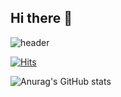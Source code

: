 ## Hi there 👋 

![header](https://capsule-render.vercel.app/api?type=wave&color=auto&height=300&section=header&text=capsule%20render&fontSize=90)



[![Hits](https://hits.seeyoufarm.com/api/count/incr/badge.svg?url=https%3A%2F%2Fgithub.com%2Fmidanto28&count_bg=%23AEAEAE&title_bg=%23FE8787&icon=&icon_color=%23F7FF00&title=hits&edge_flat=true)](https://hits.seeyoufarm.com)


![Anurag's GitHub stats](https://github-readme-stats.vercel.app/api?username=midanto28&show_icons=true&theme=radical)

<!--
**midanto28/midanto28** is a ✨ _special_ ✨ repository because its `README.md` (this file) appears on your GitHub profile.

Here are some ideas to get you started:

- 🔭 I’m currently working on ...
- 🌱 I’m currently learning ...
- 👯 I’m looking to collaborate on ...
- 🤔 I’m looking for help with ...
- 💬 Ask me about ...
- 📫 How to reach me: ...
- 😄 Pronouns: ...
- ⚡ Fun fact: ...
-->

